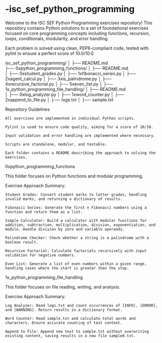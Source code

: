 # -isc_sef_python_programming
Welcome to the ISC SEF Python Programming exercises repository!
This repository contains Python solutions to a set of foundational exercises focused on core programming concepts including functions, recursion, loops, conditionals, modularity, and error handling.

Each problem is solved using clean, PEP8-compliant code, tested with pylint to ensure a perfect score of 10.0/10.0

isc_sef_python_programming/
│
├── README.md                 
├── 0xpython_programming_functions/
│   ├── README.md              
│   ├── 0xstudent_grades.py
│   ├── 1xfibonacci_series.py
│   ├── 2xagent_calcul.py
│   ├── 3xis_palindrome.py
│   ├── 4xrecursive_factorial.py
│   ├── 5xeven_list.py
│
├── 1x_python_programming_file_handling/
│   ├── README.md              
│   ├── 0xlog_analyzer.py
│   ├── 1xword_counter.py
│   ├── 2xappend_to_file.py
│   ├── logs.txt
│   ├── sample.txt

Repository Guidelines

    All exercises are implemented in individual Python scripts.

    Pylint is used to ensure code quality, aiming for a score of 10/10.

    Input validation and error handling are implemented where necessary.

    Scripts are standalone, modular, and testable.

    Each folder contains a README describing the approach to solving the exercises.

0xpython_programming_functions

This folder focuses on Python functions and modular programming.

Exercise Approach Summary:

    Student Grades: Convert student marks to letter grades, handling invalid marks, and returning a dictionary of results.

    Fibonacci Series: Generate the first n Fibonacci numbers using a function and return them as a list.

    Simple Calculator: Build a calculator with modular functions for addition, subtraction, multiplication, division, exponentiation, and modulo. Handle division by zero and variable operands.

    Palindrome Checker: Check whether a string is a palindrome with a boolean result.

    Recursive Factorial: Calculate factorials recursively with input validation for negative numbers.

    Even List: Generate a list of even numbers within a given range, handling cases where the start is greater than the stop.

1x_python_programming_file_handling

This folder focuses on file reading, writing, and analysis.

Exercise Approach Summary:

    Log Analyzer: Read logs.txt and count occurrences of [INFO], [ERROR], and [WARNING]. Return results in a dictionary format.

    Word Counter: Read sample.txt and calculate total words and characters. Ensure accurate counting of text content.

    Append to File: Append new text to sample.txt without overwriting existing content, saving results in a new file sample0.txt.

